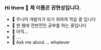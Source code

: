 ### Hi there 👋 제 이름은 권현성입니다.

<!--
**goodsosbva/goodsosbva** is a ✨ _special_ ✨ repository because its `README.md` (this file) appears on your GitHub profile.

Here are some ideas to get you started:
-->
- 🔭 주니어 개발자가 되기 위하여 학습 중 입니다
- 🌱 현 웹에 전반전인 공부를 하는 중입니다
- 👯 아직...
- 🤔 ....
- 💬 Ask me about ... whatever
